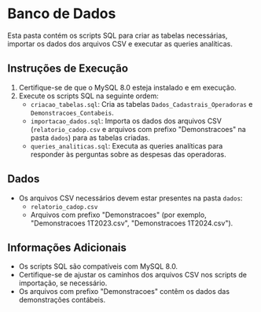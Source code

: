 # Banco de Dados

Esta pasta contém os scripts SQL para criar as tabelas necessárias, importar os dados dos arquivos CSV e executar as queries analíticas.

## Instruções de Execução

1.  Certifique-se de que o MySQL 8.0 esteja instalado e em execução.
2.  Execute os scripts SQL na seguinte ordem:
    * `criacao_tabelas.sql`: Cria as tabelas `Dados_Cadastrais_Operadoras` e `Demonstracoes_Contabeis`.
    * `importacao_dados.sql`: Importa os dados dos arquivos CSV (`relatorio_cadop.csv` e arquivos com prefixo "Demonstracoes" na pasta `dados`) para as tabelas criadas.
    * `queries_analiticas.sql`: Executa as queries analíticas para responder às perguntas sobre as despesas das operadoras.

## Dados

* Os arquivos CSV necessários devem estar presentes na pasta `dados`:
    * `relatorio_cadop.csv`
    * Arquivos com prefixo "Demonstracoes" (por exemplo, "Demonstracoes 1T2023.csv", "Demonstracoes 1T2024.csv").

## Informações Adicionais

* Os scripts SQL são compatíveis com MySQL 8.0.
* Certifique-se de ajustar os caminhos dos arquivos CSV nos scripts de importação, se necessário.
* Os arquivos com prefixo "Demonstracoes" contêm os dados das demonstrações contábeis.